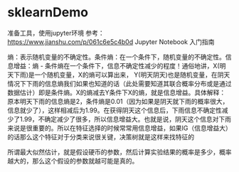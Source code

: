# sklearnDemo

准备工具，使用jupyter环境
参考：
https://www.jianshu.com/p/061c6e5c4b0d   Jupyter Notebook 入门指南

熵：表示随机变量的不确定性。条件熵：在一个条件下，随机变量的不确定性。信息增益：熵 - 条件熵在一个条件下，信息不确定性减少的程度！通俗地讲，X(明天下雨)是一个随机变量，X的熵可以算出来， Y(明天阴天)也是随机变量，在阴天情况下下雨的信息熵我们如果也知道的话（此处需要知道其联合概率分布或是通过数据估计）即是条件熵。X的熵减去Y条件下X的熵，就是信息增益。具体解释：原本明天下雨的信息熵是2，条件熵是0.01（因为如果是阴天就下雨的概率很大，信息就少了），这样相减后为1.99。在获得阴天这个信息后，下雨信息不确定性减少了1.99，不确定减少了很多，所以信息增益大。也就是说，阴天这个信息对下雨来说是很重要的。所以在特征选择的时候常常用信息增益，如果IG（信息增益大）的话那么这个特征对于分类来说很关键，决策树就是这样来找特征的


所谓最大似然估计，就是假设硬币的参数，然后计算实验结果的概率是多少，概率越大的，那么这个假设的参数就越可能是真的。






